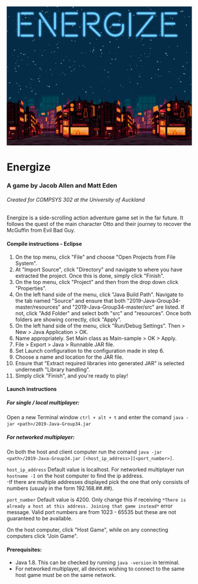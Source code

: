 ![energize-title](EnergizeTitleScreen-NOMENU.png)
# Energize
### A game by Jacob Allen and Matt Eden
###### Created for COMPSYS 302 at the University of Auckland

Energize is a side-scrolling action adventure game set in the far future. It follows the quest of the main character Otto and their journey to recover the McGuffin from Evil Bad Guy.


#### Compile instructions - Eclipse
1. On the top menu, click "File"  and choose "Open Projects from File System".
2. At "Import Source", click "Directory" and navigate to where you have extracted the project. Once this is done, simply click "Finish".
3. On the top menu, click "Project" and then from the drop down click "Properties".
4. On the left hand side of the menu, click "Java Build Path". Navigate to the tab named "Source" and ensure that both "2019-Java-Group34-master/resources" and "2019-Java-Group34-master/src" are listed. If not, click "Add Folder" and select both "src" and "resources". Once both folders are showing correctly, click "Apply".
5. On the left hand side of the menu, click "Run/Debug Settings". Then > New > Java Application > OK.
6. Name appropriately. Set Main class as Main-sample > OK > Apply.
7. File > Export > Java > Runnable JAR file.
8. Set Launch configuration to the configuration made in step 6.
9. Choose a name and location for the JAR file.
10. Ensure that "Extract required libraries into generated JAR" is selected underneath "Library handling".
11. Simply click "Finish", and you're ready to play!


#### Launch instructions
##### For single / local multiplayer:
Open a new Terminal window `ctrl + alt + t` and enter the comand `java -jar <path>/2019-Java-Group34.jar`

##### For networked multiplayer:
On both the host and client computer run the comand `java -jar <path>/2019-Java-Group34.jar [<host_ip_address>][<port_number>]`.

`host_ip_address` Default value is localhost. For networked multiplayer run `hostname -I` on the host computer to find the ip address.</br>
-If there are multiple addresses displayed pick the one that only consists of numbers (usualy in the form 192.168.##.##).

`port_number` Default value is 4200. Only change this if receiving `*There is already a host at this address. Joining that game instead*` error message. Valid port numbers are from 1023 - 65535 but these are not guaranteed to be available.

On the host computer, click "Host Game", while on any connecting computers click "Join Game".

#### Prerequisites:
- Java 1.8. This can be checked by running `java -version` in terminal.
- For networked multiplayer, all devices wishing to connect to the same host game must be on the same network.

